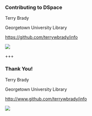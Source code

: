 ### Contributing to DSpace

Terry Brady

Georgetown University Library

https://github.com/terrywbrady/info

![](https://www.library.georgetown.edu/sites/default/files/library-logo.png)

+++

### Thank You!

Terry Brady

Georgetown University Library

http://www.github.com/terrywbrady/info

![](https://www.library.georgetown.edu/sites/default/files/library-logo.png)
